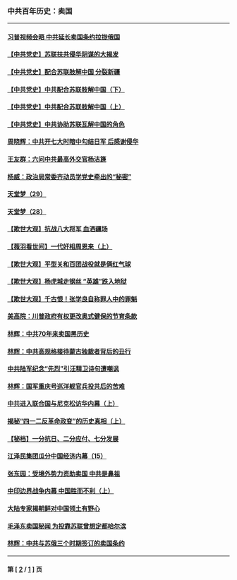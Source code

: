 ### 中共百年历史：卖国
---
#### [习普视频会晤 中共延长卖国条约拉拢俄国](../../pages/nf1176117/n13060971.md?10300430) 
#### [【中共党史】苏联扶共侵华阴谋的大揭发](../../pages/nf1176117/n13056050.md?10300430) 
#### [【中共党史】配合苏联肢解中国 分裂新疆](../../pages/nf1176117/n13040700.md?10300430) 
#### [【中共党史】中共配合苏联肢解中国（下）](../../pages/nf1176117/n13035660.md?10300430) 
#### [【中共党史】中共配合苏联肢解中国（上）](../../pages/nf1176117/n13030262.md?10300430) 
#### [【中共党史】中共协助苏联瓦解中国的角色](../../pages/nf1176117/n13018109.md?10300430) 
#### [周晓辉：中共开七大时暗中勾结日军 后感谢侵华](../../pages/nf1176117/n12921960.md?10300430) 
#### [王友群：六问中共最高外交官杨洁篪](../../pages/nf1176117/n12836495.md?10300430) 
#### [杨威：政治局常委齐动员学党史牵出的“秘密”](../../pages/nf1176117/n12764642.md?10300430) 
#### [天堂梦（29）](../../pages/nf1176117/n12408465.md?10300430) 
#### [天堂梦（28）](../../pages/nf1176117/n12408309.md?10300430) 
#### [【欺世大观】抗战八大将军 血洒疆场](../../pages/nf1176117/n12357044.md?10300430) 
#### [【薇羽看世间】一代奸相周恩来（上）](../../pages/nf1176117/n12401109.md?10300430) 
#### [【欺世大观】平型关和百团战役就是俩红气球](../../pages/nf1176117/n12359157.md?10300430) 
#### [【欺世大观】杨虎城走钢丝 “英雄”跌入地狱](../../pages/nf1176117/n12358840.md?10300430) 
#### [【欺世大观】千古恨！张学良自称罪人中的罪魁](../../pages/nf1176117/n12358629.md?10300430) 
#### [美高院：川普政府有权更改奥式健保的节育条款](../../pages/nf1176117/n12242171.md?10300430) 
#### [林辉：中共70年来卖国黑历史](../../pages/nf1176117/n11552181.md?10300430) 
#### [林辉：中共高规格接待蒙古独裁者背后的丑行](../../pages/nf1176117/n11225005.md?10300430) 
#### [中共陆军纪念“先烈”引汪精卫诗句遭嘲讽](../../pages/nf1176117/n11153345.md?10300430) 
#### [林辉：国军重庆号巡洋舰官兵投共后的苦难](../../pages/nf1176117/n10997801.md?10300430) 
#### [中共进入联合国与尼克松访华内幕（上）](../../pages/nf1176117/n10138788.md?10300430) 
#### [揭秘“四一二反革命政变”的历史真相（上）](../../pages/nf1176117/n9996650.md?10300430) 
#### [【秘档】一分抗日、二分应付、七分发展](../../pages/nf1176117/n9331484.md?10300430) 
#### [江泽民集团瓜分中国经济内幕（15）](../../pages/nf1176117/n9268584.md?10300430) 
#### [张东园：受境外势力资助卖国 中共是鼻祖](../../pages/nf1176117/n9272480.md?10300430) 
#### [中印边界战争内幕 中国胜而不利（上）](../../pages/nf1176117/n9252458.md?10300430) 
#### [大陆专家揭朝鲜对中国领土有野心](../../pages/nf1176117/n9074056.md?10300430) 
#### [毛泽东卖国秘闻 为投靠苏联曾想定都哈尔滨](../../pages/nf1176117/n9058631.md?10300430) 
#### [林辉：中共与苏俄三个时期签订的卖国条约](../../pages/nf1176117/n9036062.md?10300430) 

---
#### 第 [ [2](./2.md?10300430) / [1](./1.md?10300430) ] 页
